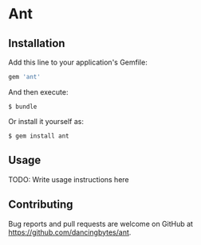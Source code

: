 # Ant

## Installation

Add this line to your application's Gemfile:

```ruby
gem 'ant'
```

And then execute:

    $ bundle

Or install it yourself as:

    $ gem install ant

## Usage

TODO: Write usage instructions here

## Contributing

Bug reports and pull requests are welcome on GitHub at https://github.com/dancingbytes/ant.

